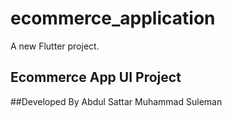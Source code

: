 # ecommerce_application

A new Flutter project.

## Ecommerce App UI Project 

##Developed By Abdul Sattar Muhammad Suleman

